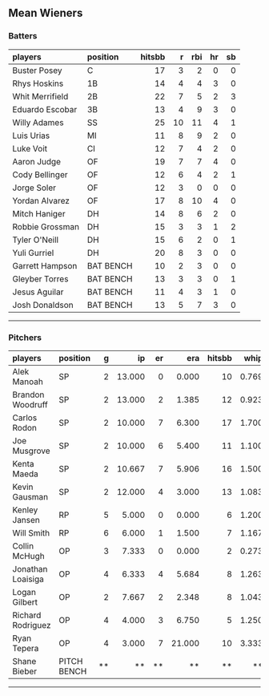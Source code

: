 ## Mean Wieners

### Batters

 
|players         |position  | hitsbb|  r| rbi| hr| sb| 
|:---------------|:---------|------:|--:|---:|--:|--:| 
|Buster Posey    |C         |     17|  3|   2|  0|  0| 
|Rhys Hoskins    |1B        |     14|  4|   4|  3|  0| 
|Whit Merrifield |2B        |     22|  7|   5|  2|  3| 
|Eduardo Escobar |3B        |     13|  4|   9|  3|  0| 
|Willy Adames    |SS        |     25| 10|  11|  4|  1| 
|Luis Urias      |MI        |     11|  8|   9|  2|  0| 
|Luke Voit       |CI        |     12|  7|   4|  2|  0| 
|Aaron Judge     |OF        |     19|  7|   7|  4|  0| 
|Cody Bellinger  |OF        |     12|  6|   4|  2|  1| 
|Jorge Soler     |OF        |     12|  3|   0|  0|  0| 
|Yordan Alvarez  |OF        |     17|  8|  10|  4|  0| 
|Mitch Haniger   |DH        |     14|  8|   6|  2|  0| 
|Robbie Grossman |DH        |     15|  3|   3|  1|  2| 
|Tyler O'Neill   |DH        |     15|  6|   2|  0|  1| 
|Yuli Gurriel    |DH        |     20|  8|   3|  0|  0| 
|Garrett Hampson |BAT BENCH |     10|  2|   3|  0|  0| 
|Gleyber Torres  |BAT BENCH |     13|  3|   3|  0|  1| 
|Jesus Aguilar   |BAT BENCH |     11|  4|   3|  1|  0| 
|Josh Donaldson  |BAT BENCH |     13|  5|   7|  3|  0| 

* * *

### Pitchers

 
|players           |position    |  g|     ip| er|    era| hitsbb|  whip| so|  w| sv| 
|:-----------------|:-----------|--:|------:|--:|------:|------:|-----:|--:|--:|--:| 
|Alek Manoah       |SP          |  2| 13.000|  0|  0.000|     10| 0.769| 16|  1|  0| 
|Brandon Woodruff  |SP          |  2| 13.000|  2|  1.385|     12| 0.923| 17|  2|  0| 
|Carlos Rodon      |SP          |  2| 10.000|  7|  6.300|     17| 1.700| 17|  0|  0| 
|Joe Musgrove      |SP          |  2| 10.000|  6|  5.400|     11| 1.100|  8|  1|  0| 
|Kenta Maeda       |SP          |  2| 10.667|  7|  5.906|     16| 1.500| 14|  1|  0| 
|Kevin Gausman     |SP          |  2| 12.000|  4|  3.000|     13| 1.083| 13|  0|  0| 
|Kenley Jansen     |RP          |  5|  5.000|  0|  0.000|      6| 1.200|  8|  0|  3| 
|Will Smith        |RP          |  6|  6.000|  1|  1.500|      7| 1.167|  6|  2|  3| 
|Collin McHugh     |OP          |  3|  7.333|  0|  0.000|      2| 0.273| 11|  1|  0| 
|Jonathan Loaisiga |OP          |  4|  6.333|  4|  5.684|      8| 1.263| 12|  0|  0| 
|Logan Gilbert     |OP          |  2|  7.667|  2|  2.348|      8| 1.043|  9|  0|  0| 
|Richard Rodriguez |OP          |  4|  4.000|  3|  6.750|      5| 1.250|  3|  0|  3| 
|Ryan Tepera       |OP          |  4|  3.000|  7| 21.000|     10| 3.333|  2|  0|  0| 
|Shane Bieber      |PITCH BENCH | **|     **| **|     **|     **|    **| **| **| **| 


* * *


